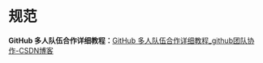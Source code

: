 # 规范

**GitHub 多人队伍合作详细教程：**[GitHub 多人队伍合作详细教程_github团队协作-CSDN博客](https://blog.csdn.net/sculpta/article/details/104448310)